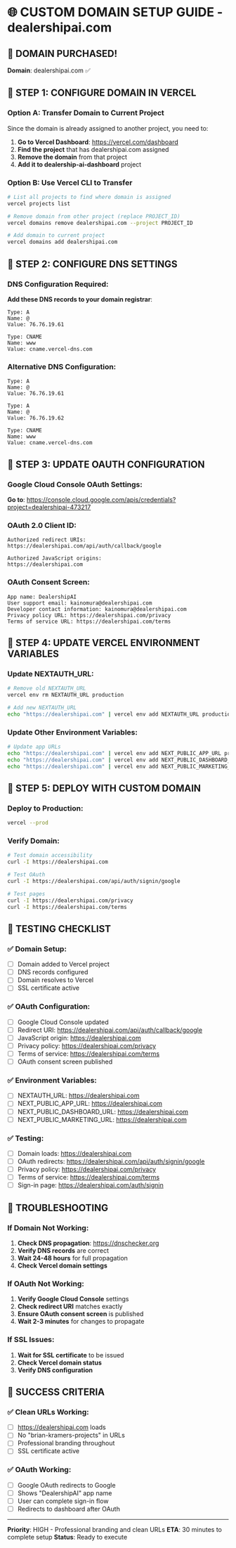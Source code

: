 # 🌐 CUSTOM DOMAIN SETUP GUIDE - dealershipai.com

## 🎉 DOMAIN PURCHASED!
**Domain**: dealershipai.com ✅

## 🔧 STEP 1: CONFIGURE DOMAIN IN VERCEL

### Option A: Transfer Domain to Current Project
Since the domain is already assigned to another project, you need to:

1. **Go to Vercel Dashboard**: https://vercel.com/dashboard
2. **Find the project** that has dealershipai.com assigned
3. **Remove the domain** from that project
4. **Add it to dealership-ai-dashboard** project

### Option B: Use Vercel CLI to Transfer
```bash
# List all projects to find where domain is assigned
vercel projects list

# Remove domain from other project (replace PROJECT_ID)
vercel domains remove dealershipai.com --project PROJECT_ID

# Add domain to current project
vercel domains add dealershipai.com
```

## 🔧 STEP 2: CONFIGURE DNS SETTINGS

### DNS Configuration Required:
**Add these DNS records to your domain registrar**:

```
Type: A
Name: @
Value: 76.76.19.61

Type: CNAME
Name: www
Value: cname.vercel-dns.com
```

### Alternative DNS Configuration:
```
Type: A
Name: @
Value: 76.76.19.61

Type: A
Name: @
Value: 76.76.19.62

Type: CNAME
Name: www
Value: cname.vercel-dns.com
```

## 🔧 STEP 3: UPDATE OAUTH CONFIGURATION

### Google Cloud Console OAuth Settings:
**Go to**: https://console.cloud.google.com/apis/credentials?project=dealershipai-473217

### OAuth 2.0 Client ID:
```
Authorized redirect URIs:
https://dealershipai.com/api/auth/callback/google

Authorized JavaScript origins:
https://dealershipai.com
```

### OAuth Consent Screen:
```
App name: DealershipAI
User support email: kainomura@dealershipai.com
Developer contact information: kainomura@dealershipai.com
Privacy policy URL: https://dealershipai.com/privacy
Terms of service URL: https://dealershipai.com/terms
```

## 🔧 STEP 4: UPDATE VERCEL ENVIRONMENT VARIABLES

### Update NEXTAUTH_URL:
```bash
# Remove old NEXTAUTH_URL
vercel env rm NEXTAUTH_URL production

# Add new NEXTAUTH_URL
echo "https://dealershipai.com" | vercel env add NEXTAUTH_URL production
```

### Update Other Environment Variables:
```bash
# Update app URLs
echo "https://dealershipai.com" | vercel env add NEXT_PUBLIC_APP_URL production
echo "https://dealershipai.com" | vercel env add NEXT_PUBLIC_DASHBOARD_URL production
echo "https://dealershipai.com" | vercel env add NEXT_PUBLIC_MARKETING_URL production
```

## 🔧 STEP 5: DEPLOY WITH CUSTOM DOMAIN

### Deploy to Production:
```bash
vercel --prod
```

### Verify Domain:
```bash
# Test domain accessibility
curl -I https://dealershipai.com

# Test OAuth
curl -I https://dealershipai.com/api/auth/signin/google

# Test pages
curl -I https://dealershipai.com/privacy
curl -I https://dealershipai.com/terms
```

## 🧪 TESTING CHECKLIST

### ✅ Domain Setup:
- [ ] Domain added to Vercel project
- [ ] DNS records configured
- [ ] Domain resolves to Vercel
- [ ] SSL certificate active

### ✅ OAuth Configuration:
- [ ] Google Cloud Console updated
- [ ] Redirect URI: https://dealershipai.com/api/auth/callback/google
- [ ] JavaScript origin: https://dealershipai.com
- [ ] Privacy policy: https://dealershipai.com/privacy
- [ ] Terms of service: https://dealershipai.com/terms
- [ ] OAuth consent screen published

### ✅ Environment Variables:
- [ ] NEXTAUTH_URL: https://dealershipai.com
- [ ] NEXT_PUBLIC_APP_URL: https://dealershipai.com
- [ ] NEXT_PUBLIC_DASHBOARD_URL: https://dealershipai.com
- [ ] NEXT_PUBLIC_MARKETING_URL: https://dealershipai.com

### ✅ Testing:
- [ ] Domain loads: https://dealershipai.com
- [ ] OAuth redirects: https://dealershipai.com/api/auth/signin/google
- [ ] Privacy policy: https://dealershipai.com/privacy
- [ ] Terms of service: https://dealershipai.com/terms
- [ ] Sign-in page: https://dealershipai.com/auth/signin

## 🚨 TROUBLESHOOTING

### If Domain Not Working:
1. **Check DNS propagation**: https://dnschecker.org
2. **Verify DNS records** are correct
3. **Wait 24-48 hours** for full propagation
4. **Check Vercel domain settings**

### If OAuth Not Working:
1. **Verify Google Cloud Console** settings
2. **Check redirect URI** matches exactly
3. **Ensure OAuth consent screen** is published
4. **Wait 2-3 minutes** for changes to propagate

### If SSL Issues:
1. **Wait for SSL certificate** to be issued
2. **Check Vercel domain status**
3. **Verify DNS configuration**

## 🎯 SUCCESS CRITERIA

### ✅ Clean URLs Working:
- [ ] https://dealershipai.com loads
- [ ] No "brian-kramers-projects" in URLs
- [ ] Professional branding throughout
- [ ] SSL certificate active

### ✅ OAuth Working:
- [ ] Google OAuth redirects to Google
- [ ] Shows "DealershipAI" app name
- [ ] User can complete sign-in flow
- [ ] Redirects to dashboard after OAuth

---

**Priority**: HIGH - Professional branding and clean URLs
**ETA**: 30 minutes to complete setup
**Status**: Ready to execute
